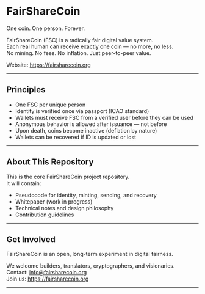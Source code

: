 # FairShareCoin

One coin. One person. Forever.

FairShareCoin (FSC) is a radically fair digital value system.  
Each real human can receive exactly one coin — no more, no less.  
No mining. No fees. No inflation. Just peer-to-peer value.

Website: https://fairsharecoin.org

---

## Principles

- One FSC per unique person
- Identity is verified once via passport (ICAO standard)
- Wallets must receive FSC from a verified user before they can be used
- Anonymous behavior is allowed after issuance — not before
- Upon death, coins become inactive (deflation by nature)
- Wallets can be recovered if ID is updated or lost

---

## About This Repository

This is the core FairShareCoin project repository.  
It will contain:
- Pseudocode for identity, minting, sending, and recovery
- Whitepaper (work in progress)
- Technical notes and design philosophy
- Contribution guidelines

---

## Get Involved

FairShareCoin is an open, long-term experiment in digital fairness.

We welcome builders, translators, cryptographers, and visionaries.  
Contact: info@fairsharecoin.org  
Join us: https://fairsharecoin.org

---

